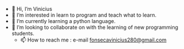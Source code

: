- 👋 Hi, I’m Vinicius
- 👀 I’m interested in learn to program and teach what to learn.    
- 🌱 I’m currently learning  a python language.
- 💞️ I’m looking to collaborate on  with the learning of new programming students.  
  - 📫 How to reach me : e-mail fonsecavinicius280@gmail.com

<!---
vinycyu5/vinycyu5 is a ✨ special ✨ repository because its `README.md` (this file) appears on your GitHub profile.
You can click the Preview link to take a look at your changes.
--->
